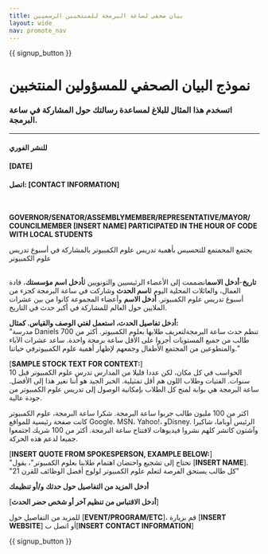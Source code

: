 ```yaml
---
title: بيان صحفي لساعة البرمجة للمنتخبين الرسميين
layout: wide
nav: promote_nav
---
```


{{ signup_button }}

# نموذج البيان الصحفي للمسؤولين المنتخبين

### اتسخدم هذا المثال للبلاغ لمساعدة رسالتك حول المشاركة في ساعة البرمجة.

* * *

#### للنشر الفوري  


#### [DATE]  


#### اتصل: [CONTACT INFORMATION]

<br />

**GOVERNOR/SENATOR/ASSEMBLYMEMBER/REPRESENTATIVE/MAYOR/ COUNCILMEMBER [INSERT NAME] PARTICIPATED IN THE HOUR OF CODE WITH LOCAL STUDENTS** <br />

يجتمع المجمتمع للتحسيس بأهمية تدريس علوم الكمبيوتر بالمشاركة في أسبوع تدريس علوم الكمبيوتر <br /> <br />

**تاريخ**-**أدخل الاسم**انضممت إلى الأعضاء الرئيسيين والثونويين ل**أدخل اسم مؤسستك**، قادة العمال، والعائلات المحلية اليوم ل**اسم الحدث** وشاركت في ساعة البرمجة كجزء من أسبوع تدريس علوم الكمبيوتر. **أدخل الاسم** وأعضاء المجموعة كانوا من بين عشرات الملايين حول العالم للمشاركة في أكبر حدث في التاريخ. <br />

**أدخل تفاصيل الحدث، استعمل لغتي الوصف والقياس. كمثال:**  
"مدرسة Daniels تنظم حدث ساعة البرمجةلتعريف طلابها بعلوم الكمبيوتر. أكثر من 700 طالب من جميع المستويات أجروا على الأقل ساعة برمجة واحدة. ساعد عشرات الآباء والمتطوعين من المجتمع الأطفال وجمعهم لإظهار أهمية علوم الكمبيوترفي حياتنا." <br />

[**SAMPLE STOCK TEXT FOR CONTEXT:**]  
الحواسب في كل مكان، لكن عددا قليلا من المدارس تدرس علوم الكمبيوتر قبل 10 سنوات. الفتيات وطلاب اللون هم أقل تمثيلية. الخبر الجيد هو أننا نغير هذا إلى الأفضل. ساعة البرمجة هي بوابة لمنح كل الطلاب بإمكانية الوصول إلى تدريس علوم الكمبيوتر من جودة عالية. <br />

اكثر من 100 مليون طالب جربوا ساعة البرمجة. شكرا ساعة البرمجة، علوم الكمبيوتر كانت صفحة رئيسية للمواقع Google، MSN، Yahoo!، وDisney. الرئيس أوباما، شاكيرا وآشتون كاتشر كلهم نشروا فيديوهات لافتتاح ساعة البرمجة. أكثر من 100 شريك اجتمعوا جميعا لدعم هذه الحركة. <br />

[**INSERT QUOTE FROM SPOKESPERSON, EXAMPLE BELOW:**]  
"تحتاج إلى تشجيع واحتضان اهتمام طلابنا بعلوم الكمبيوتر"، يقول [**INSERT NAME**]. "كل طالب يستحق الفرصة لتعلم علوم الكمبيوتر لولوج أفضل الوظائف للقرن 21" <br />

**أدخل المزيد من التفاصيل حول حدثك و/أو تنظيمك** <br />

[**أدخل الاقتباس من تنظيم آخر أو شخص حضر الحدث**] <br />

للمزيد من التفاصيل حول [**EVENT/PROGRAM/ETC**]، قم بزيارة [**INSERT WEBSITE**] أو اتصل ب[**INSERT CONTACT INFORMATION**]

{{ signup_button }}